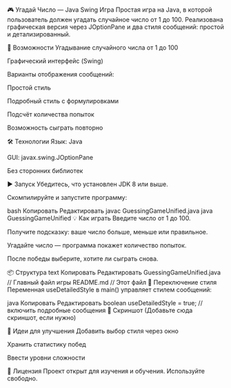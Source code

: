 🎮 Угадай Число — Java Swing Игра
Простая игра на Java, в которой пользователь должен угадать случайное число от 1 до 100. Реализована графическая версия через JOptionPane и два стиля сообщений: простой и детализированный.

🚀 Возможности
Угадывание случайного числа от 1 до 100

Графический интерфейс (Swing)

Варианты отображения сообщений:

Простой стиль

Подробный стиль с формулировками

Подсчёт количества попыток

Возможность сыграть повторно

🛠️ Технологии
Язык: Java

GUI: javax.swing.JOptionPane

Без сторонних библиотек

▶️ Запуск
Убедитесь, что установлен JDK 8 или выше.

Скомпилируйте и запустите программу:

bash
Копировать
Редактировать
javac GuessingGameUnified.java
java GuessingGameUnified
💡 Как играть
Введите число от 1 до 100.

Получите подсказку: ваше число больше, меньше или правильное.

Угадайте число — программа покажет количество попыток.

После победы выберите, хотите ли сыграть снова.

📦 Структура
text
Копировать
Редактировать
GuessingGameUnified.java     // Главный файл игры
README.md                    // Этот файл
🔄 Переключение стиля
Переменная useDetailedStyle в main() управляет стилем сообщений:

java
Копировать
Редактировать
boolean useDetailedStyle = true; // включить подробные сообщения
📸 Скриншот
(Добавьте сюда скриншот, если нужно)

🧠 Идеи для улучшения
Добавить выбор стиля через окно

Хранить статистику побед

Ввести уровни сложности

📃 Лицензия
Проект открыт для изучения и обучения. Используйте свободно.

